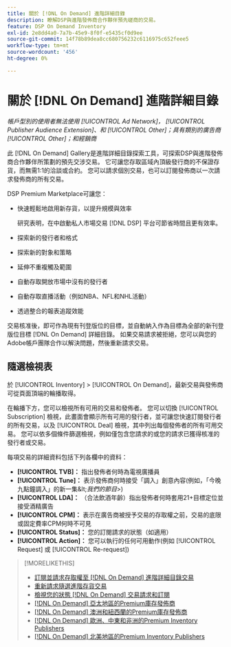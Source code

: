 ```yaml
---
title: 關於 [!DNL On Demand] 進階詳細目錄
description: 瞭解DSP與進階發佈商合作夥伴預先磋商的交易。
feature: DSP On Demand Inventory
exl-id: 2e8dd4a0-7a7b-45e9-8f0f-e5435cf0d9ee
source-git-commit: 14f78b89dea8cc680756232c6116975c652feee5
workflow-type: tm+mt
source-wordcount: '456'
ht-degree: 0%

---
```


# 關於 [!DNL On Demand] 進階詳細目錄

*帳戶型別的使用者無法使用 [!UICONTROL Ad Network]， [!UICONTROL Publisher Audience Extension]、和 [!UICONTROL Other]；具有類別的廣告商 [!UICONTROL Other]；和經銷商*

此 [!DNL On Demand] Gallery是進階詳細目錄探索工具，可探索DSP與進階發佈商合作夥伴所策劃的預先交涉交易。 它可讓您存取區域內頂級發行商的不保證存貨，而無需1:1的洽談或合約。 您可以請求個別交易，也可以訂閱發佈商以一次請求發佈商的所有交易。

DSP Premium Marketplace可讓您：

* 快速輕鬆地啟用新存貨，以提升規模與效率

   研究表明，在中啟動私人市場交易 [!DNL DSP] 平台可節省時間且更有效率。

* 探索新的發行者和格式

* 探索新的對象和策略

* 延伸不重複觸及範圍

* 自動存取開放市場中沒有的發行者

* 自動存取直播活動（例如NBA、NFL和NHL活動）

* 透過整合的報表追蹤效能

交易核准後，即可作為現有刊登版位的目標，並自動納入作為目標為全部的新刊登版位目標 [!DNL On Demand] 詳細目錄。 如果交易請求被拒絕，您可以與您的Adobe帳戶團隊合作以解決問題，然後重新請求交易。

## 隨選檢視表

於 [!UICONTROL Inventory] > [!UICONTROL On Demand]，最新交易與發佈商 <!-- how recent? --> 可從頁面頂端的輪播取得。

在輪播下方，您可以檢視所有可用的交易和發佈者。 您可以切換 [!UICONTROL Subscription] 檢視，此畫面會顯示所有可用的發行者，並可讓您快速訂閱發行者的所有交易，以及 [!UICONTROL Deal] 檢視，其中列出每個發佈者的所有可用交易。 您可以依多個條件篩選檢視，例如僅包含您請求的或您的請求已獲得核准的發行者或交易。

每項交易的詳細資料包括下列各欄中的資料：

* **[!UICONTROL TVB]：** 指出發佈者何時為電視廣播員
* **[!UICONTROL Tune]：** 表示發佈商何時接受「調入」創意內容(例如，「今晚九點鐘調入」的新一集\&lt;*我們的節目*\>)
* **[!UICONTROL LDA]：** （合法飲酒年齡）指出發佈者何時套用21+目標定位並接受酒精廣告
* **[!UICONTROL CPM]：** 表示在廣告商被授予交易的存取權之前，交易的底限或固定費率CPM何時不可見
* **[!UICONTROL Status]：** 您的訂閱請求的狀態（如適用）
* **[!UICONTROL Action]：** 您可以執行的任何可用動作(例如 [!UICONTROL Request] 或 [!UICONTROL Re-request])

>[!MORELIKETHIS]
>
>* [訂閱並請求存取權至 [!DNL On Demand] 進階詳細目錄交易](on-demand-inventory-subscribe.md)
>* [重新請求隨選進階存貨交易](on-demand-inventory-rerequest.md)
>* [檢視您的狀態 [!DNL On Demand] 交易請求和訂閱](on-demand-inventory-view-status.md)
>* [[!DNL On Demand] 亞太地區的Premium庫存發佈商](on-demand-inventory-publishers-apac.md)
>* [[!DNL On Demand] 澳洲和紐西蘭的Premium庫存發佈商](on-demand-inventory-publishers-anz.md)
>* [[!DNL On Demand] 歐洲、中東和非洲的Premium Inventory Publishers](on-demand-inventory-publishers-emea.md)
>* [[!DNL On Demand] 北美地區的Premium Inventory Publishers](on-demand-inventory-publishers-na.md)

